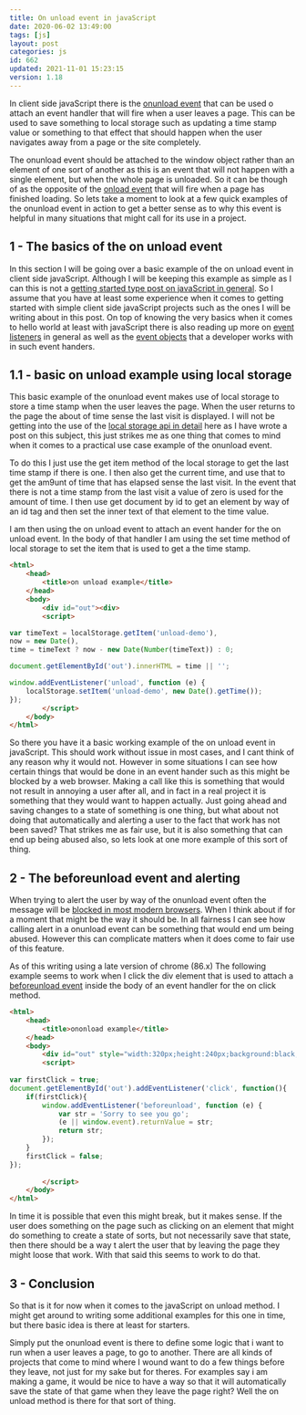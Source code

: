 ```yaml
---
title: On unload event in javaScript
date: 2020-06-02 13:49:00
tags: [js]
layout: post
categories: js
id: 662
updated: 2021-11-01 15:23:15
version: 1.18
---
```


In client side javaScript there is the [onunload event](https://developer.mozilla.org/en-US/docs/Web/API/Window/unload_event) that can be used o attach an event handler that will fire when a user leaves a page. This can be used to save something to local storage such as updating a time stamp value or something to that effect that should happen when the user navigates away from a page or the site completely. 

The onunload event should be attached to the window object rather than an element of one sort of another as this is an event that will not happen with a single element, but when the whole page is unloaded. So it can be though of as the opposite of the  [onload event](https://developer.mozilla.org/en-US/docs/Web/API/GlobalEventHandlers/onload) that will fire when a page has finished loading. So lets take a moment to look at a few quick examples of the onunload event in action to get a better sense as to why this event is helpful in many situations that might call for its use in a project.

<!-- more -->

## 1 - The basics of the on unload event

In this section I will be going over a basic example of the on unload event in client side javaScript. Although I will be keeping this example as simple as I can this is not a [getting started type post on javaScript in general](/2018/11/27/js-getting-started/). So I assume that you have at least some experience when it comes to getting started with simple client side javaScript projects such as the ones I will be writing about in this post. On top of knowing the very basics when it comes to hello world at least with javaScript there is also reading up more on [event listeners](/2019/01/16/js-event-listeners/) in general as well as the [event objects](/2020/07/23/js-event-object/) that a developer works with in such event handers.

## 1.1 - basic on unload example using local storage

This basic example of the onunload event makes use of local storage to store a time stamp when the user leaves the page. When the user returns to the page the about of time sense the last visit is displayed. I will not be getting into the use of the [local storage api in detail](/2019/08/20/js-web-storage/) here as I have wrote a post on this subject, this just strikes me as one thing that comes to mind when it comes to a practical use case example of the onunload event.

To do this I just use the get item method of the local storage to get the last time stamp if there is one. I then also get the current time, and use that to get the am9unt of time that has elapsed sense the last visit. In the event that there is not a time stamp from the last visit a value of zero is used for the amount of time. I then use get document by id to get an element by way of an id tag and then set the inner text of that element to the time value.

I am then using the on unload event to attach an event hander for the on unload event. In the body of that handler I am using the set time method of local storage to set the item that is used to get a the time stamp.

```html
<html>
    <head>
        <title>on unload example</title>
    </head>
    <body>
        <div id="out"><div>
        <script>

var timeText = localStorage.getItem('unload-demo'),
now = new Date(),
time = timeText ? now - new Date(Number(timeText)) : 0;

document.getElementById('out').innerHTML = time || '';

window.addEventListener('unload', function (e) {
    localStorage.setItem('unload-demo', new Date().getTime());
});
        </script>
    </body>
</html>
```

So there you have it a basic working example of the on unload event in javaScript. This should work without issue in most cases, and I cant think of any reason why it would not. However in some situations I can see how certain things that would be done in an event hander such as this might be blocked by a web browser. Making a call like this is something that would not result in annoying a user after all, and in fact in a real project it is something that they would want to happen actually. Just going ahead and saving changes to a state of something is one thing, but what about not doing that automatically and alerting a user to the fact that work has not been saved? That strikes me as fair use, but it is also something that can end up being abused also, so lets look at one more example of this sort of thing.

## 2 - The beforeunload event and alerting

When trying to alert the user by way of the onunload event often the message will be [blocked in most modern browsers](https://stackoverflow.com/questions/7794301/window-onunload-is-not-working-properly-in-chrome-browser-can-any-one-help-me). When I think about if for a moment that might be the way it should be. In all fairness I can see how calling alert in a onunload event can be something that would end um being abused. However this can complicate matters when it does come to fair use of this feature.

As of this writing using a late version of chrome (86.x) The following example seems to work when I click the div element that is used to attach a [beforeunload event](https://developer.mozilla.org/en-US/docs/Web/API/Window/beforeunload_event) inside the body of an event handler for the on click method.

```html
<html>
    <head>
        <title>ononload example</title>
    </head>
    <body>
        <div id="out" style="width:320px;height:240px;background:black;"><div>
        <script>
 
var firstClick = true;
document.getElementById('out').addEventListener('click', function(){
    if(firstClick){
        window.addEventListener('beforeunload', function (e) {
            var str = 'Sorry to see you go';
            (e || window.event).returnValue = str;
            return str;
        });
    }
    firstClick = false;
});
 
        </script>
    </body>
</html>
```

In time it is possible that even this might break, but it makes sense. If the user does something on the page such as clicking on an element that might do something to create a state of sorts, but not necessarily save that state, then there should be a way t alert the user that by leaving the page they might loose that work. With that said this seems to work to do that.

## 3 - Conclusion

So that is it for now when it comes to the javaScript on unload method. I might get around to writing some additional examples for this one in time, but there basic idea is there at least for starters. 

Simply put the onunload event is there to define some logic that i want to run when a user leaves a page, to go to another. There are all kinds of projects that come to mind where I wound want to do a few things before they leave, not just for my sake but for theres. For examples say i am making a game, it would be nice to have a way so that it will automatically save the state of that game when they leave the page right? Well the on unload method is there for that sort of thing.